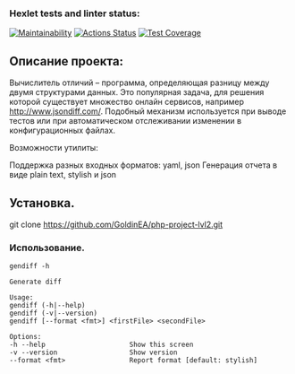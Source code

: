 ### Hexlet tests and linter status:
[![Maintainability](https://api.codeclimate.com/v1/badges/b66ab65ee8563ca49d1a/maintainability)](https://codeclimate.com/github/GoldinEA/php-project-lvl2/maintainability)
[![Actions Status](https://github.com/GoldinEA/php-project-lvl2/workflows/hexlet-check/badge.svg)](https://github.com/GoldinEA/php-project-lvl2/actions)
[![Test Coverage](https://api.codeclimate.com/v1/badges/b66ab65ee8563ca49d1a/test_coverage)](https://codeclimate.com/github/GoldinEA/php-project-lvl2/test_coverage)
## Описание проекта:

Вычислитель отличий – программа, определяющая разницу между двумя структурами данных. Это популярная задача, для решения которой существует множество онлайн сервисов, например http://www.jsondiff.com/. Подобный механизм используется при выводе тестов или при автоматическом отслеживании изменении в конфигурационных файлах.

Возможности утилиты:

Поддержка разных входных форматов: yaml, json
Генерация отчета в виде plain text, stylish и json

## Установка.
git clone https://github.com/GoldinEA/php-project-lvl2.git

### Использование.
    gendiff -h
    
    Generate diff
    
    Usage:
    gendiff (-h|--help)
    gendiff (-v|--version)
    gendiff [--format <fmt>] <firstFile> <secondFile>
    
    Options:
    -h --help                     Show this screen
    -v --version                  Show version
    --format <fmt>                Report format [default: stylish]